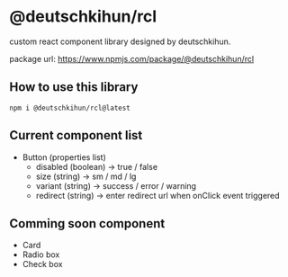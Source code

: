 # @deutschkihun/rcl

custom react component library designed by deutschkihun. 

package url: https://www.npmjs.com/package/@deutschkihun/rcl


## How to use this library 

`npm i @deutschkihun/rcl@latest
`

## Current component list

- Button (properties list)
  - disabled (boolean) -> true / false
  - size (string) -> sm / md / lg 
  - variant (string) -> success / error / warning
  - redirect (string) -> enter redirect url when onClick event triggered
  
 
## Comming soon component 

- Card
- Radio box
- Check box 
